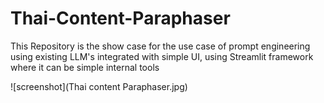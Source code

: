 # Thai-Content-Paraphaser
This Repository is the show case for the use case of prompt engineering using existing LLM's integrated with simple UI, using Streamlit framework where it can be simple internal tools

![screenshot](Thai content Paraphaser.jpg)
